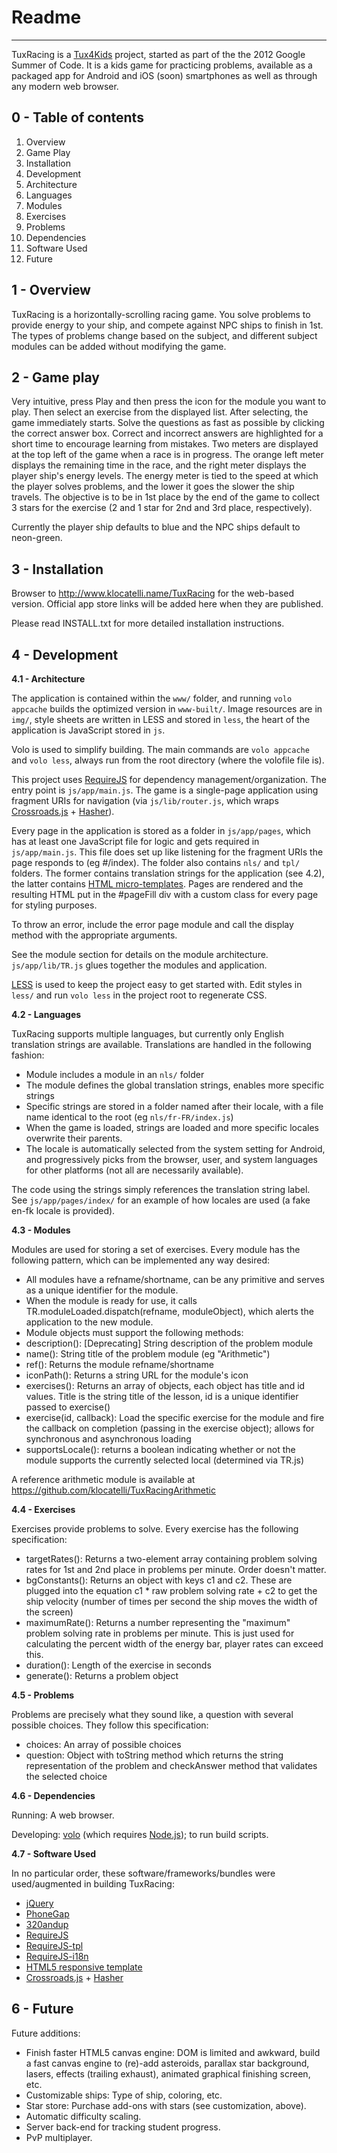 Readme
=============
---------------------------------------

TuxRacing is a [Tux4Kids](http://tux4kids.alioth.debian.org/) project, started as part of the the 2012 Google Summer of Code. It is a kids game for practicing problems, available as a packaged app for Android and iOS (soon) smartphones as well as through any modern web browser.


0 - Table of contents
-------------

1. Overview
2. Game Play
3. Installation
4. Development
 1. Architecture
 2. Languages
 3. Modules
 4. Exercises
 5. Problems
 6. Dependencies
 7. Software Used
6. Future

1 - Overview
-------------

TuxRacing is a horizontally-scrolling racing game. You solve problems to provide energy to your ship, and compete against NPC ships to finish in 1st. The types of problems change based on the subject, and different subject modules can be added without modifying the game.

2 - Game play
-------------

Very intuitive, press Play and then press the icon for the module you want to play. Then select an exercise from the displayed list. After selecting, the game immediately starts. Solve the questions as fast as possible by clicking the correct answer box. Correct and incorrect answers are highlighted for a short time to encourage learning from mistakes. Two meters are displayed at the top left of the game when a race is in progress. The orange left meter displays the remaining time in the race, and the right meter displays the player ship's energy levels. The energy meter is tied to the speed at which the player solves problems, and the lower it goes the slower the ship travels. The objective is to be in 1st place by the end of the game to collect 3 stars for the exercise (2 and 1 star for 2nd and 3rd place, respectively).

Currently the player ship defaults to blue and the NPC ships default to neon-green.

3 - Installation
-------------
Browser to http://www.klocatelli.name/TuxRacing for the web-based version. Official app store links will be added here when they are published.

Please read INSTALL.txt for more detailed installation instructions.

4 - Development
-------------

**4.1 - Architecture**

The application is contained within the `www/` folder, and running `volo appcache` builds the optimized version in `www-built/`. Image resources are in `img/`, style sheets are written in LESS and stored in `less`, the heart of the application is JavaScript stored in `js`.

Volo is used to simplify building. The main commands are `volo appcache` and `volo less`, always run from the root directory (where the volofile file is).

This project uses [RequireJS](http://requirejs.org) for dependency management/organization. The entry point is `js/app/main.js`. The game is a single-page application using fragment URIs for navigation (via `js/lib/router.js`, which wraps [Crossroads.js](http://millermedeiros.github.com/crossroads.js/) + [Hasher](https://github.com/millermedeiros/hasher/)).

Every page in the application is stored as a folder in `js/app/pages`, which has at least one JavaScript file for logic and gets required in `js/app/main.js`. This file does set up like listening for the fragment URIs the page responds to (eg #/index). The folder also contains `nls/` and `tpl/` folders. The former contains translation strings for the application (see 4.2), the latter contains [HTML micro-templates](http://ejohn.org/blog/javascript-micro-templating/). Pages are rendered and the resulting HTML put in the #pageFill div with a custom class for every page for styling purposes.

To throw an error, include the error page module and call the display method with the appropriate arguments.

See the module section for details on the module architecture. `js/app/lib/TR.js` glues together the modules and application.

[LESS](http://lesscss.org/) is used to keep the project easy to get started with. Edit styles in `less/` and run `volo less` in the project root to regenerate CSS.

**4.2 - Languages**

TuxRacing supports multiple languages, but currently only English translation strings are available. Translations are handled in the following fashion:

- Module includes a module in an `nls/` folder
- The module defines the global translation strings, enables more specific strings
- Specific strings are stored in a folder named after their locale, with a file name identical to the root (eg `nls/fr-FR/index.js`)
- When the game is loaded, strings are loaded and more specific locales overwrite their parents.
 - The locale is automatically selected from the system setting for Android, and progressively picks from the browser, user, and system languages for other platforms (not all are necessarily available).

The code using the strings simply references the translation string label. See `js/app/pages/index/` for an example of how locales are used (a fake en-fk locale is provided).

**4.3 - Modules**

Modules are used for storing a set of exercises. Every module has the following pattern, which can be implemented any way desired:

- All modules have a refname/shortname, can be any primitive and serves as a unique identifier for the module.
- When the module is ready for use, it calls TR.moduleLoaded.dispatch(refname, moduleObject), which alerts the application to the new module.
- Module objects must support the following methods:
 - description(): [Deprecating] String description of the problem module
 - name(): String title of the problem module (eg "Arithmetic")
 - ref(): Returns the module refname/shortname
 - iconPath(): Returns a string URL for the module's icon
 - exercises(): Returns an array of objects, each object has title and id values. Title is the string title of the lesson, id is a unique identifier passed to exercise()
 - exercise(id, callback): Load the specific exercise for the module and fire the callback on completion (passing in the exercise object); allows for synchronous and asynchronous loading
 - supportsLocale(): returns a boolean indicating whether or not the module supports the currently selected local (determined via TR.js)

A reference arithmetic module is available at https://github.com/klocatelli/TuxRacingArithmetic

**4.4 - Exercises**

Exercises provide problems to solve. Every exercise has the following specification:

- targetRates(): Returns a two-element array containing problem solving rates for 1st and 2nd place in problems per minute. Order doesn't matter.
- bgConstants(): Returns an object with keys c1 and c2. These are plugged into the equation c1 * raw problem solving rate + c2 to get the ship velocity (number of times per second the ship moves the width of the screen)
- maximumRate(): Returns a number representing the "maximum" problem solving rate in problems per minute. This is just used for calculating the percent width of the energy bar, player rates can exceed this.
- duration(): Length of the exercise in seconds
- generate(): Returns a problem object

**4.5 - Problems**

Problems are precisely what they sound like, a question with several possible choices. They follow this specification:

- choices: An array of possible choices
- question: Object with toString method which returns the string representation of the problem and checkAnswer method that validates the selected choice

**4.6 - Dependencies**

Running: A web browser.

Developing: [volo](https://github.com/volojs/volo) (which requires [Node.js](http://nodejs.org/)); to run build scripts.

**4.7 - Software Used**

In no particular order, these software/frameworks/bundles were used/augmented in building TuxRacing:

- [jQuery](http://jquery.com/)
- [PhoneGap](http://phonegap.com/)
- [320andup](http://stuffandnonsense.co.uk/projects/320andup/)
- [RequireJS](http://requirejs.org)
 - [RequireJS-tpl](https://github.com/ZeeAgency/requirejs-tpl)
 - [RequireJS-i18n](https://github.com/requirejs/i18n)
- [HTML5 responsive template](https://github.com/dmose/html5-game-template)
- [Crossroads.js](http://millermedeiros.github.com/crossroads.js/) + [Hasher](https://github.com/millermedeiros/hasher/)

6 - Future
-------------
Future additions:

- Finish faster HTML5 canvas engine: DOM is limited and awkward, build a fast canvas engine to (re)-add  asteroids, parallax star background, lasers, effects (trailing exhaust), animated graphical finishing screen, etc.
- Customizable ships: Type of ship, coloring, etc.
- Star store: Purchase add-ons with stars (see customization, above).
- Automatic difficulty scaling.
- Server back-end for tracking student progress.
- PvP multiplayer.
